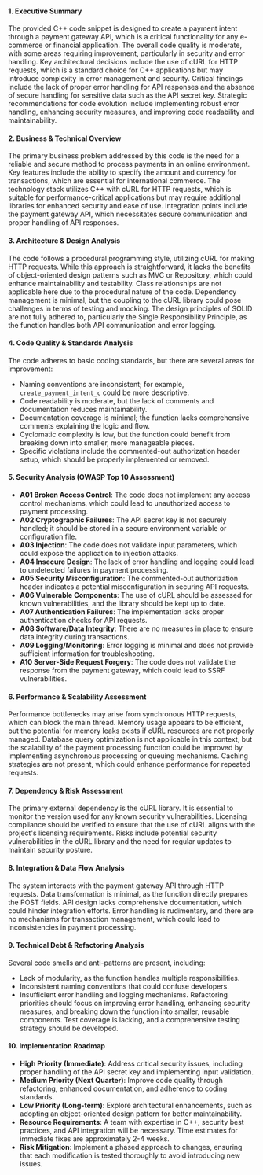 #### 1. Executive Summary
The provided C++ code snippet is designed to create a payment intent through a payment gateway API, which is a critical functionality for any e-commerce or financial application. The overall code quality is moderate, with some areas requiring improvement, particularly in security and error handling. Key architectural decisions include the use of cURL for HTTP requests, which is a standard choice for C++ applications but may introduce complexity in error management and security. Critical findings include the lack of proper error handling for API responses and the absence of secure handling for sensitive data such as the API secret key. Strategic recommendations for code evolution include implementing robust error handling, enhancing security measures, and improving code readability and maintainability.
#### 2. Business & Technical Overview
The primary business problem addressed by this code is the need for a reliable and secure method to process payments in an online environment. Key features include the ability to specify the amount and currency for transactions, which are essential for international commerce. The technology stack utilizes C++ with cURL for HTTP requests, which is suitable for performance-critical applications but may require additional libraries for enhanced security and ease of use. Integration points include the payment gateway API, which necessitates secure communication and proper handling of API responses.
#### 3. Architecture & Design Analysis
The code follows a procedural programming style, utilizing cURL for making HTTP requests. While this approach is straightforward, it lacks the benefits of object-oriented design patterns such as MVC or Repository, which could enhance maintainability and testability. Class relationships are not applicable here due to the procedural nature of the code. Dependency management is minimal, but the coupling to the cURL library could pose challenges in terms of testing and mocking. The design principles of SOLID are not fully adhered to, particularly the Single Responsibility Principle, as the function handles both API communication and error logging.
#### 4. Code Quality & Standards Analysis
The code adheres to basic coding standards, but there are several areas for improvement:
- Naming conventions are inconsistent; for example, `create_payment_intent_c` could be more descriptive.
- Code readability is moderate, but the lack of comments and documentation reduces maintainability.
- Documentation coverage is minimal; the function lacks comprehensive comments explaining the logic and flow.
- Cyclomatic complexity is low, but the function could benefit from breaking down into smaller, more manageable pieces.
- Specific violations include the commented-out authorization header setup, which should be properly implemented or removed.
#### 5. Security Analysis (OWASP Top 10 Assessment)
- **A01 Broken Access Control**: The code does not implement any access control mechanisms, which could lead to unauthorized access to payment processing.
- **A02 Cryptographic Failures**: The API secret key is not securely handled; it should be stored in a secure environment variable or configuration file.
- **A03 Injection**: The code does not validate input parameters, which could expose the application to injection attacks.
- **A04 Insecure Design**: The lack of error handling and logging could lead to undetected failures in payment processing.
- **A05 Security Misconfiguration**: The commented-out authorization header indicates a potential misconfiguration in securing API requests.
- **A06 Vulnerable Components**: The use of cURL should be assessed for known vulnerabilities, and the library should be kept up to date.
- **A07 Authentication Failures**: The implementation lacks proper authentication checks for API requests.
- **A08 Software/Data Integrity**: There are no measures in place to ensure data integrity during transactions.
- **A09 Logging/Monitoring**: Error logging is minimal and does not provide sufficient information for troubleshooting.
- **A10 Server-Side Request Forgery**: The code does not validate the response from the payment gateway, which could lead to SSRF vulnerabilities.
#### 6. Performance & Scalability Assessment
Performance bottlenecks may arise from synchronous HTTP requests, which can block the main thread. Memory usage appears to be efficient, but the potential for memory leaks exists if cURL resources are not properly managed. Database query optimization is not applicable in this context, but the scalability of the payment processing function could be improved by implementing asynchronous processing or queuing mechanisms. Caching strategies are not present, which could enhance performance for repeated requests.
#### 7. Dependency & Risk Assessment
The primary external dependency is the cURL library. It is essential to monitor the version used for any known security vulnerabilities. Licensing compliance should be verified to ensure that the use of cURL aligns with the project's licensing requirements. Risks include potential security vulnerabilities in the cURL library and the need for regular updates to maintain security posture.
#### 8. Integration & Data Flow Analysis
The system interacts with the payment gateway API through HTTP requests. Data transformation is minimal, as the function directly prepares the POST fields. API design lacks comprehensive documentation, which could hinder integration efforts. Error handling is rudimentary, and there are no mechanisms for transaction management, which could lead to inconsistencies in payment processing.
#### 9. Technical Debt & Refactoring Analysis
Several code smells and anti-patterns are present, including:
- Lack of modularity, as the function handles multiple responsibilities.
- Inconsistent naming conventions that could confuse developers.
- Insufficient error handling and logging mechanisms.
Refactoring priorities should focus on improving error handling, enhancing security measures, and breaking down the function into smaller, reusable components. Test coverage is lacking, and a comprehensive testing strategy should be developed.
#### 10. Implementation Roadmap
- **High Priority (Immediate)**: Address critical security issues, including proper handling of the API secret key and implementing input validation.
- **Medium Priority (Next Quarter)**: Improve code quality through refactoring, enhanced documentation, and adherence to coding standards.
- **Low Priority (Long-term)**: Explore architectural enhancements, such as adopting an object-oriented design pattern for better maintainability.
- **Resource Requirements**: A team with expertise in C++, security best practices, and API integration will be necessary. Time estimates for immediate fixes are approximately 2-4 weeks.
- **Risk Mitigation**: Implement a phased approach to changes, ensuring that each modification is tested thoroughly to avoid introducing new issues.